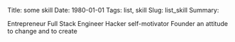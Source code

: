 Title: some skill
Date: 1980-01-01
Tags: list, skill
Slug: list_skill
Summary:


Entrepreneur
Full Stack Engineer
Hacker
self-motivator
Founder
an attitude to change and to create
